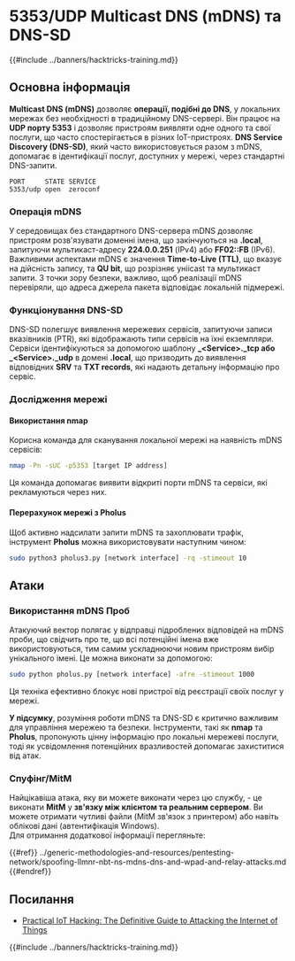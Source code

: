 # 5353/UDP Multicast DNS (mDNS) та DNS-SD

{{#include ../banners/hacktricks-training.md}}

## **Основна інформація**

**Multicast DNS (mDNS)** дозволяє **операції, подібні до DNS**, у локальних мережах без необхідності в традиційному DNS-сервері. Він працює на **UDP порту 5353** і дозволяє пристроям виявляти одне одного та свої послуги, що часто спостерігається в різних IoT-пристроях. **DNS Service Discovery (DNS-SD)**, який часто використовується разом з mDNS, допомагає в ідентифікації послуг, доступних у мережі, через стандартні DNS-запити.
```
PORT     STATE SERVICE
5353/udp open  zeroconf
```
### **Операція mDNS**

У середовищах без стандартного DNS-сервера mDNS дозволяє пристроям розв'язувати доменні імена, що закінчуються на **.local**, запитуючи мультикаст-адресу **224.0.0.251** (IPv4) або **FF02::FB** (IPv6). Важливими аспектами mDNS є значення **Time-to-Live (TTL)**, що вказує на дійсність запису, та **QU bit**, що розрізняє уніicast та мультикаст запити. З точки зору безпеки, важливо, щоб реалізації mDNS перевіряли, що адреса джерела пакета відповідає локальній підмережі.

### **Функціонування DNS-SD**

DNS-SD полегшує виявлення мережевих сервісів, запитуючи записи вказівників (PTR), які відображають типи сервісів на їхні екземпляри. Сервіси ідентифікуються за допомогою шаблону **\_\<Service>.\_tcp або \_\<Service>.\_udp** в домені **.local**, що призводить до виявлення відповідних **SRV** та **TXT records**, які надають детальну інформацію про сервіс.

### **Дослідження мережі**

#### **Використання nmap**

Корисна команда для сканування локальної мережі на наявність mDNS сервісів:
```bash
nmap -Pn -sUC -p5353 [target IP address]
```
Ця команда допомагає виявити відкриті порти mDNS та сервіси, які рекламуються через них.

#### **Перерахунок мережі з Pholus**

Щоб активно надсилати запити mDNS та захоплювати трафік, інструмент **Pholus** можна використовувати наступним чином:
```bash
sudo python3 pholus3.py [network interface] -rq -stimeout 10
```
## Атаки

### **Використання mDNS Проб**

Атакуючий вектор полягає у відправці підроблених відповідей на mDNS проби, що свідчить про те, що всі потенційні імена вже використовуються, тим самим ускладнюючи новим пристроям вибір унікального імені. Це можна виконати за допомогою:
```bash
sudo python pholus.py [network interface] -afre -stimeout 1000
```
Ця техніка ефективно блокує нові пристрої від реєстрації своїх послуг у мережі.

**У підсумку**, розуміння роботи mDNS та DNS-SD є критично важливим для управління мережею та безпеки. Інструменти, такі як **nmap** та **Pholus**, пропонують цінну інформацію про локальні мережеві послуги, тоді як усвідомлення потенційних вразливостей допомагає захиститися від атак.

### Спуфінг/MitM

Найцікавіша атака, яку ви можете виконати через цю службу, - це виконати **MitM** у **зв'язку між клієнтом та реальним сервером**. Ви можете отримати чутливі файли (MitM зв'язок з принтером) або навіть облікові дані (автентифікація Windows).\
Для отримання додаткової інформації перегляньте:

{{#ref}}
../generic-methodologies-and-resources/pentesting-network/spoofing-llmnr-nbt-ns-mdns-dns-and-wpad-and-relay-attacks.md
{{#endref}}

## Посилання

- [Practical IoT Hacking: The Definitive Guide to Attacking the Internet of Things](https://books.google.co.uk/books/about/Practical_IoT_Hacking.html?id=GbYEEAAAQBAJ&redir_esc=y)

{{#include ../banners/hacktricks-training.md}}
